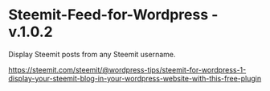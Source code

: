 # Steemit-Feed-for-Wordpress - v.1.0.2

Display Steemit posts from any Steemit username.

https://steemit.com/steemit/@wordpress-tips/steemit-for-wordpress-1-display-your-steemit-blog-in-your-wordpress-website-with-this-free-plugin
